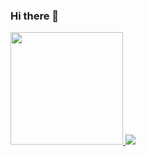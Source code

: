 ### Hi there 👋

<!--
**Smolski/Smolski** is a ✨ _special_ ✨ repository because its `README.md` (this file) appears on your GitHub profile.

Here are some ideas to get you started:

- 🔭 I’m currently working on ...
- 🌱 I’m currently learning ...
- 👯 I’m looking to collaborate on ...
- 🤔 I’m looking for help with ...
- 💬 Ask me about ...
- 📫 How to reach me: ...
- 😄 Pronouns: ...
- ⚡ Fun fact: ...
-->

<div>
  <a href="https://github.com/Smolski">
  <img height="180em" src="https://github-readme-stats.vercel.app/api?username=Smolski&show_icons=true&theme=dark&include_all_commits=true&count_private=true"/>
  <img right="180em" src="https://github-readme-stats.vercel.app/api/top-langs/?username=Smolski&layout=compact&langs_count=7&theme=radical"/>
</div>
